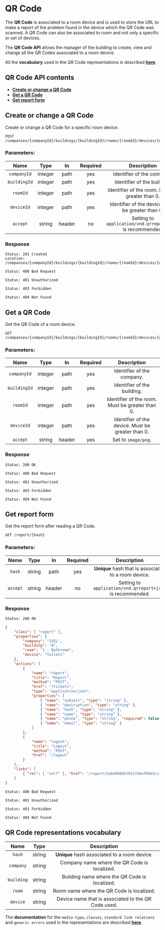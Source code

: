 # QR Code
The **QR Code** is associated to a room device and is used to store the URL to make a report of the problem found in the device which the QR Code was scanned. A QR Code can also be associated to room and not only a specific or set of devices. 

The **QR Code API** allows the manager of the building to create, view and change all the QR Codes associated to a room device. 

All the **vocabulary** used in the QR Code representations is described [**here**](#qr-code-representations-vocabulary).

## QR Code API contents
* [**Create or change a QR Code**](#create-or-change-a-qr-code)
* [**Get a QR Code**](#get-a-qr-code)
* [**Get report form**](#get-report-form)

## Create or change a QR Code
Create or change a QR Code for a specific room device.

```http
POST /companies/{companyId}/buildings/{buildingId}/rooms/{roomId}/devices/{deviceId}/qrcode
```

### Parameters:
| Name | Type | In | Required | Description |
|:-:|:-:|:-:|:-:|:-:|
| `companyId` | integer | path | yes | Identifier of the company. |
| `buildingId` | integer | path | yes | Identifier of the building. |
| `roomId` | integer | path | yes | Identifier of the room. Must be greater than 0. |
| `deviceId` | integer | path | yes | Identifier of the device. Must be greater than 0. |
| `accept` | string | header | no | Setting to `application/vnd.qrreport+json` is recommended. |

### Response
```http
Status: 201 Created
Location: /companies/{companyId}/buildings/{buildingId}/rooms/{roomId}/devices/{deviceId}/qrcode
```

```http
Status: 400 Bad Request
```
```http
Status: 401 Unauthorized
```
```http
Status: 403 Forbidden
```
```http
Status: 404 Not Found
```

## Get a QR Code
Get the QR Code of a room device.

```http
GET /companies/{companyId}/buildings/{buildingId}/rooms/{roomId}/devices/{deviceId}/qrcode
```

### Parameters:
| Name | Type | In | Required | Description |
|:-:|:-:|:-:|:-:|:-:|
| `companyId` | integer | path | yes | Identifier of the company. |
| `buildingId` | integer | path | yes | Identifier of the building. |
| `roomId` | integer | path | yes | Identifier of the room. Must be greater than 0. |
| `deviceId` | integer | path | yes | Identifier of the device. Must be greater than 0. |
| `accept` | string | header | yes | Set to `image/png`. |

### Response
```http
Status: 200 OK
```

```http
Status: 400 Bad Request
```
```http
Status: 401 Unauthorized
```
```http
Status: 403 Forbidden
```
```http
Status: 404 Not Found
```

## Get report form
Get the report form after reading a QR Code.

```http
GET /report/{hash}
```

### Parameters:
| Name | Type | In | Required | Description |
|:-:|:-:|:-:|:-:|:-:|
| `hash` | string | path | yes | **Unique** hash that is associated to a room device. |
| `accept` | string | header | no | Setting to `application/vnd.qrreport+json` is recommended. |

### Response
```http
Status: 200 OK
```
```json
{
    "class": [ "report" ],
    "properties": {
        "company": "ISEL",
        "building": "A",
        "room": "1 - Bathroom",
        "device": "Toilet1"
    },
    "actions": [
        {
            "name": "report",
            "title": "Report",
            "method": "POST",
            "href": "/tickets",
            "type": "application/json",
            "properties": [
                { "name": "subject", "type": "string" },
                { "name": "description", "type": "string" },
                { "name": "hash", "type": "string" },
                { "name": "name", "type": "string" },
                { "name": "phone", "type": "string", "required": false },
                { "name": "email", "type": "string" }
            ]
        },
        {
            "name": "logout",
            "title": "Logout",
            "method": "POST",
            "href": "/logout"
        }
    ],
    "links": [
        { "rel": [ "self" ], "href": "/report/5abd4089b7921fd6af09d1cc1cbe5220" }
    ]
}
```

```http
Status: 400 Bad Request
```
```http
Status: 401 Unauthorized
```
```http
Status: 403 Forbidden
```
```http
Status: 404 Not Found
```

## QR Code representations vocabulary
| Name | Type | Description |
|:-:|:-:|:-:|
| `hash` | string | **Unique** hash associated to a room device. |
| `company` | string | Company name where the QR Code is localized. |
| `building` | string | Building name where the QR Code is localized. |
| `room` | string | Room name where the QR Code is localized. |
| `device` | string | Device name that is associated to the QR Code used. |

The **documentation** for the `media-type`, `classes`, `standard link relations` and `generic errors` used in the representations are described [**here**](../README.md).